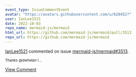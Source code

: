 ```yaml
---
event_type: IssueCommentEvent
avatar: "https://avatars.githubusercontent.com/u/828452?"
user: IanLee1521
date: 2022-10-03
repo_name: mermaid-js/mermaid
html_url: https://github.com/mermaid-js/mermaid/pull/3513
repo_url: https://github.com/mermaid-js/mermaid
---
```


<a href='https://github.com/IanLee1521' target='_blank'>IanLee1521</a> commented on issue <a href='https://github.com/mermaid-js/mermaid/pull/3513' target='_blank'>mermaid-js/mermaid#3513</a>.

<small>Thanks @dwhelan !...</small>

<a href='https://github.com/mermaid-js/mermaid/pull/3513' target='_blank'>View Comment</a>
